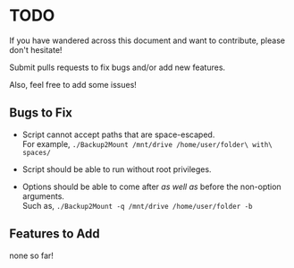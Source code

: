 TODO
====

If you have wandered across this document and want to contribute, please don't
hesitate!

Submit pulls requests to fix bugs and/or add new features.

Also, feel free to add some issues!

Bugs to Fix
-----------
- Script cannot accept paths that are space-escaped.<br>
  For example, `./Backup2Mount /mnt/drive /home/user/folder\ with\ spaces/`

- Script should be able to run without root privileges.

- Options should be able to come after _as well as_ before the non-option arguments.<br>
  Such as, `./Backup2Mount -q /mnt/drive /home/user/folder -b`

Features to Add
---------------
none so far!
